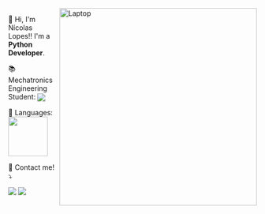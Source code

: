 
<img src="https://raw.githubusercontent.com/MicaelliMedeiros/micaellimedeiros/master/image/computer-illustration.png" min-width="400px" max-width="400px" width="400px" align="right" alt="Laptop">
<p align="left"> 
  👋 Hi, I'm Nícolas Lopes!! I'm a <strong>Python Developer</strong>.<br>

  📚 Mechatronics Engineering Student: <img src="https://progress-bar.dev/50/" align="center">
</p>

<p align="left">
   🧠 Languages: <img src="https://img.shields.io/badge/Python-3776AB?style=for-the-badge&logo=python&logoColor=white" width="80px" align="center"/>       
</p>

<p align="left">
  💌 Contact me!⤵️
</p>
  
<p align="left">
<a href="mailto:nicklopes2098@gmail.com" alt="Gmail">
  <img src="https://img.shields.io/badge/-Gmail-FF0000?style=flat-square&labelColor=FF0000&logo=gmail&logoColor=white&link=LINK-DO-SEU-EMAIL" /></a>
<a href="https://www.linkedin.com/in/n%C3%ADcolas-lopes-engineering-dev/" alt="Linkedin">
  <img src="https://img.shields.io/badge/-Linkedin-0e76a8?style=flat-square&logo=Linkedin&logoColor=white&link=LINK-DO-SEU-LINKEDIN" /></a>
</p>
